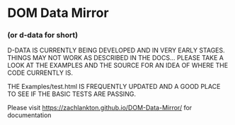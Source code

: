 # DOM Data Mirror 
### (or d-data for short)

D-DATA IS CURRENTLY BEING DEVELOPED AND IN VERY EARLY STAGES.
THINGS MAY NOT WORK AS DESCRIBED IN THE DOCS... PLEASE TAKE A LOOK AT THE
EXAMPLES AND THE SOURCE FOR AN IDEA OF WHERE THE CODE CURRENTLY IS.

THE Examples/test.html IS FREQUENTLY UPDATED AND A GOOD PLACE TO
SEE IF THE BASIC TESTS ARE PASSING.

Please visit https://zachlankton.github.io/DOM-Data-Mirror/ for documentation
